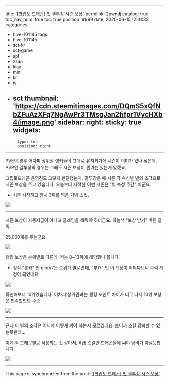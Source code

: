
---
title: '[크립토 드래곤] 첫 결투장 시즌 보상'
permlink: 2pwndj
catalog: true
toc_nav_num: true
toc: true
position: 9999
date: 2020-06-15 12:31:33
categories:
- hive-101145
tags:
- hive-101145
- sct-kr
- sct-game
- spt
- zzan
- klay
- mini
- kr
- iv
- sct
thumbnail: 'https://cdn.steemitimages.com/DQmS5xQfNbZFuAzXFq7NgAwPr3TMsgJan2fifpr1VycHXb4/image.png'
sidebar:
    right:
        sticky: true
widgets:
    -
        type: toc
        position: right
---


PVE의 경우 어차피 상위권 랭커들이 그대로 유지되기에 시즌이 의미가 있나 싶은데, PVP인 결투장의 경우는 그래도 시즌 보상이 뭔가는 있는게 맞겠죠.

크립토드래곤 운영진도 그렇게 판단했는지, 결투장은 매 시즌 각 속성별 별의 조각으로 시즌 보상을 주고 있습니다. 오늘부터 시작한 이번 시즌은 "빛 속성 주간" 이군요.

* 시즌 시작하고 잠시 3위를 찍은 기념 스샷.

![](https://cdn.steemitimages.com/DQmS5xQfNbZFuAzXFq7NgAwPr3TMsgJan2fifpr1VycHXb4/image.png)
<br>

---

시즌 보상이 자동지급이 아니고 클레임을 해줘야 하더군요. 하늘색 "보상 받기" 버튼 클릭. 

25,000개를 주는군요.

![](https://cdn.steemitimages.com/DQmSQR7gZmoiF4FSupTnSBYYeqybPLdqgfgdzzas2doK2Xu/image.png)
<br>

랭킹 보상은 순위별로 다른데, 저는 8~13위에 해당했나 봅니다. 

* 정작 "본캐" 인 glory7은 순위가 별로인데, "부캐" 인 이 계정이 어쩌다보니 주력 계정이 되었네요.

![](https://cdn.steemitimages.com/DQmdUGKBVbfjBDQGuAArLA4Hnwbw7P3PQAJUAE3XsiFqrhk/image.png)
<br>

확인해보니 10위였습니다. 어차피 상위권과는 랭킹 포인트 차이가 너무 나서 10위 보상은 만족할만한 수준.

![](https://cdn.steemitimages.com/DQmWPrMb8wHTMkfZPc8zKN1SM6UCVabD9rr4WrDMfsYmNbQ/image.png)
<br>

---

근데 이 별의 조각은 어디에 어떻게 써야 하는지 모르겠네요. 보니까 스킬 강화할 수 있는듯한데... 

이게 각 드래곤별로 적용되는 것 같아서, A급 스킬인 드래곤들에 써야 낭비가 아닐듯합니다.

![](https://cdn.steemitimages.com/DQmT1EGbTJfVKW3KhLSF8nsEycWDoSGzjSAswr1FpgKZC4C/image.png)
<br>

- - -

This page is synchronized from the post: ['[크립토 드래곤] 첫 결투장 시즌 보상'](https://steemit.com/@glory7/2pwndj)
